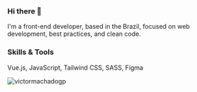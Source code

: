 ### Hi there 👋

I'm a front-end developer, based in the Brazil, focused on web development, best practices, and clean code.

### Skills & Tools
Vue.js, JavaScript, Tailwind CSS, SASS, Figma

<p><img align="center" src="https://github-readme-stats.vercel.app/api/top-langs/?username=victormachadogp&layout=compact&hide=html" alt="victormachadogp" /></p>

